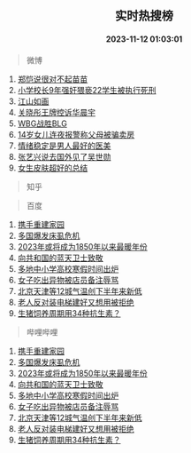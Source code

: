 <div align="center"><h2>实时热搜榜</h2><h4>2023-11-12 01:03:01</h4></div>

> 微博  

1. [郑恺说很对不起苗苗](https://s.weibo.com/weibo?q=%23%E9%83%91%E6%81%BA%E8%AF%B4%E5%BE%88%E5%AF%B9%E4%B8%8D%E8%B5%B7%E8%8B%97%E8%8B%97%23&t=31&band_rank=1&Refer=top)<br />
2. [小学校长9年强奸猥亵22学生被执行死刑](https://s.weibo.com/weibo?q=%23%E5%B0%8F%E5%AD%A6%E6%A0%A1%E9%95%BF9%E5%B9%B4%E5%BC%BA%E5%A5%B8%E7%8C%A5%E4%BA%B522%E5%AD%A6%E7%94%9F%E8%A2%AB%E6%89%A7%E8%A1%8C%E6%AD%BB%E5%88%91%23&t=31&band_rank=2&Refer=top)<br />
3. [江山如画](https://s.weibo.com/weibo?q=%23%E6%B1%9F%E5%B1%B1%E5%A6%82%E7%94%BB%23&t=31&band_rank=3&Refer=top)<br />
4. [关晓彤王牌控诉华晨宇](https://s.weibo.com/weibo?q=%E5%85%B3%E6%99%93%E5%BD%A4%E7%8E%8B%E7%89%8C%E6%8E%A7%E8%AF%89%E5%8D%8E%E6%99%A8%E5%AE%87&t=31&band_rank=4&Refer=top)<br />
5. [WBG战胜BLG](https://s.weibo.com/weibo?q=%23WBG%E6%88%98%E8%83%9CBLG%23&t=31&band_rank=5&Refer=top)<br />
6. [14岁女儿连夜报警称父母被骗卖房](https://s.weibo.com/weibo?q=%2314%E5%B2%81%E5%A5%B3%E5%84%BF%E8%BF%9E%E5%A4%9C%E6%8A%A5%E8%AD%A6%E7%A7%B0%E7%88%B6%E6%AF%8D%E8%A2%AB%E9%AA%97%E5%8D%96%E6%88%BF%23&t=31&band_rank=6&Refer=top)<br />
7. [情绪稳定是男人最好的医美](https://s.weibo.com/weibo?q=%E6%83%85%E7%BB%AA%E7%A8%B3%E5%AE%9A%E6%98%AF%E7%94%B7%E4%BA%BA%E6%9C%80%E5%A5%BD%E7%9A%84%E5%8C%BB%E7%BE%8E&t=31&band_rank=7&Refer=top)<br />
8. [张艺兴说去国外见了吴世勋](https://s.weibo.com/weibo?q=%23%E5%BC%A0%E8%89%BA%E5%85%B4%E8%AF%B4%E5%8E%BB%E5%9B%BD%E5%A4%96%E8%A7%81%E4%BA%86%E5%90%B4%E4%B8%96%E5%8B%8B%23&t=31&band_rank=8&Refer=top)<br />
9. [女生皮肤超好的总结](https://s.weibo.com/weibo?q=%E5%A5%B3%E7%94%9F%E7%9A%AE%E8%82%A4%E8%B6%85%E5%A5%BD%E7%9A%84%E6%80%BB%E7%BB%93&t=31&band_rank=9&Refer=top)<br />

> 知乎  


> 百度  

1. [携手重建家园](https://www.baidu.com/s?wd=%E6%90%BA%E6%89%8B%E9%87%8D%E5%BB%BA%E5%AE%B6%E5%9B%AD&sa=fyb_news&rsv_dl=fyb_news)<br />
2. [多国爆发床虱危机](https://www.baidu.com/s?wd=%E5%A4%9A%E5%9B%BD%E7%88%86%E5%8F%91%E5%BA%8A%E8%99%B1%E5%8D%B1%E6%9C%BA&sa=fyb_news&rsv_dl=fyb_news)<br />
3. [2023年或将成为1850年以来最暖年份](https://www.baidu.com/s?wd=2023%E5%B9%B4%E6%88%96%E5%B0%86%E6%88%90%E4%B8%BA1850%E5%B9%B4%E4%BB%A5%E6%9D%A5%E6%9C%80%E6%9A%96%E5%B9%B4%E4%BB%BD&sa=fyb_news&rsv_dl=fyb_news)<br />
4. [向共和国的蓝天卫士致敬](https://www.baidu.com/s?wd=%E5%90%91%E5%85%B1%E5%92%8C%E5%9B%BD%E7%9A%84%E8%93%9D%E5%A4%A9%E5%8D%AB%E5%A3%AB%E8%87%B4%E6%95%AC&sa=fyb_news&rsv_dl=fyb_news)<br />
5. [多地中小学高校寒假时间出炉](https://www.baidu.com/s?wd=%E5%A4%9A%E5%9C%B0%E4%B8%AD%E5%B0%8F%E5%AD%A6%E9%AB%98%E6%A0%A1%E5%AF%92%E5%81%87%E6%97%B6%E9%97%B4%E5%87%BA%E7%82%89&sa=fyb_news&rsv_dl=fyb_news)<br />
6. [女子吃出异物被店员备注辱骂](https://www.baidu.com/s?wd=%E5%A5%B3%E5%AD%90%E5%90%83%E5%87%BA%E5%BC%82%E7%89%A9%E8%A2%AB%E5%BA%97%E5%91%98%E5%A4%87%E6%B3%A8%E8%BE%B1%E9%AA%82&sa=fyb_news&rsv_dl=fyb_news)<br />
7. [北京天津等12城气温创下半年来新低](https://www.baidu.com/s?wd=%E5%8C%97%E4%BA%AC%E5%A4%A9%E6%B4%A5%E7%AD%8912%E5%9F%8E%E6%B0%94%E6%B8%A9%E5%88%9B%E4%B8%8B%E5%8D%8A%E5%B9%B4%E6%9D%A5%E6%96%B0%E4%BD%8E&sa=fyb_news&rsv_dl=fyb_news)<br />
8. [老人反对装电梯建好又想用被拒绝](https://www.baidu.com/s?wd=%E8%80%81%E4%BA%BA%E5%8F%8D%E5%AF%B9%E8%A3%85%E7%94%B5%E6%A2%AF%E5%BB%BA%E5%A5%BD%E5%8F%88%E6%83%B3%E7%94%A8%E8%A2%AB%E6%8B%92%E7%BB%9D&sa=fyb_news&rsv_dl=fyb_news)<br />
9. [生猪饲养周期用34种抗生素？](https://www.baidu.com/s?wd=%E7%94%9F%E7%8C%AA%E9%A5%B2%E5%85%BB%E5%91%A8%E6%9C%9F%E7%94%A834%E7%A7%8D%E6%8A%97%E7%94%9F%E7%B4%A0%EF%BC%9F&sa=fyb_news&rsv_dl=fyb_news)<br />

> 哔哩哔哩  

1. [携手重建家园](https://www.baidu.com/s?wd=%E6%90%BA%E6%89%8B%E9%87%8D%E5%BB%BA%E5%AE%B6%E5%9B%AD&sa=fyb_news&rsv_dl=fyb_news)<br />
2. [多国爆发床虱危机](https://www.baidu.com/s?wd=%E5%A4%9A%E5%9B%BD%E7%88%86%E5%8F%91%E5%BA%8A%E8%99%B1%E5%8D%B1%E6%9C%BA&sa=fyb_news&rsv_dl=fyb_news)<br />
3. [2023年或将成为1850年以来最暖年份](https://www.baidu.com/s?wd=2023%E5%B9%B4%E6%88%96%E5%B0%86%E6%88%90%E4%B8%BA1850%E5%B9%B4%E4%BB%A5%E6%9D%A5%E6%9C%80%E6%9A%96%E5%B9%B4%E4%BB%BD&sa=fyb_news&rsv_dl=fyb_news)<br />
4. [向共和国的蓝天卫士致敬](https://www.baidu.com/s?wd=%E5%90%91%E5%85%B1%E5%92%8C%E5%9B%BD%E7%9A%84%E8%93%9D%E5%A4%A9%E5%8D%AB%E5%A3%AB%E8%87%B4%E6%95%AC&sa=fyb_news&rsv_dl=fyb_news)<br />
5. [多地中小学高校寒假时间出炉](https://www.baidu.com/s?wd=%E5%A4%9A%E5%9C%B0%E4%B8%AD%E5%B0%8F%E5%AD%A6%E9%AB%98%E6%A0%A1%E5%AF%92%E5%81%87%E6%97%B6%E9%97%B4%E5%87%BA%E7%82%89&sa=fyb_news&rsv_dl=fyb_news)<br />
6. [女子吃出异物被店员备注辱骂](https://www.baidu.com/s?wd=%E5%A5%B3%E5%AD%90%E5%90%83%E5%87%BA%E5%BC%82%E7%89%A9%E8%A2%AB%E5%BA%97%E5%91%98%E5%A4%87%E6%B3%A8%E8%BE%B1%E9%AA%82&sa=fyb_news&rsv_dl=fyb_news)<br />
7. [北京天津等12城气温创下半年来新低](https://www.baidu.com/s?wd=%E5%8C%97%E4%BA%AC%E5%A4%A9%E6%B4%A5%E7%AD%8912%E5%9F%8E%E6%B0%94%E6%B8%A9%E5%88%9B%E4%B8%8B%E5%8D%8A%E5%B9%B4%E6%9D%A5%E6%96%B0%E4%BD%8E&sa=fyb_news&rsv_dl=fyb_news)<br />
8. [老人反对装电梯建好又想用被拒绝](https://www.baidu.com/s?wd=%E8%80%81%E4%BA%BA%E5%8F%8D%E5%AF%B9%E8%A3%85%E7%94%B5%E6%A2%AF%E5%BB%BA%E5%A5%BD%E5%8F%88%E6%83%B3%E7%94%A8%E8%A2%AB%E6%8B%92%E7%BB%9D&sa=fyb_news&rsv_dl=fyb_news)<br />
9. [生猪饲养周期用34种抗生素？](https://www.baidu.com/s?wd=%E7%94%9F%E7%8C%AA%E9%A5%B2%E5%85%BB%E5%91%A8%E6%9C%9F%E7%94%A834%E7%A7%8D%E6%8A%97%E7%94%9F%E7%B4%A0%EF%BC%9F&sa=fyb_news&rsv_dl=fyb_news)<br />
